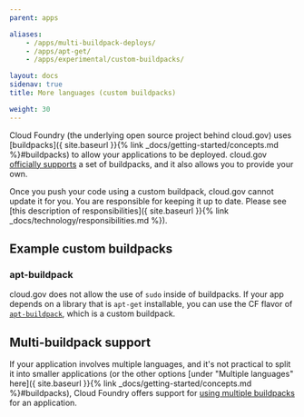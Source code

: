 ```yaml
---
parent: apps

aliases:
    - /apps/multi-buildpack-deploys/
    - /apps/apt-get/
    - /apps/experimental/custom-buildpacks/

layout: docs
sidenav: true
title: More languages (custom buildpacks)

weight: 30
---
```


Cloud Foundry (the underlying open source project behind cloud.gov) uses [buildpacks]({ site.baseurl }}{% link _docs/getting-started/concepts.md %}#buildpacks) to allow your applications to be deployed. cloud.gov [officially supports](/pricing/) a set of buildpacks, and it also allows you to provide your own.

Once you push your code using a custom buildpack, cloud.gov cannot update it for you. You are responsible for keeping it up to date. Please see [this description of responsibilities]({ site.baseurl }}{% link _docs/technology/responsibilities.md %}).

## Example custom buildpacks

### apt-buildpack

cloud.gov does not allow the use of `sudo` inside of buildpacks. If your app depends on a library that is `apt-get` installable, you can use the CF flavor of [`apt-buildpack`](https://github.com/cloudfoundry/apt-buildpack), which is a custom buildpack.

## Multi-buildpack support

If your application involves multiple languages, and it's not practical to split it into smaller applications (or the other options [under "Multiple languages" here]({ site.baseurl }}{% link _docs/getting-started/concepts.md %}#buildpacks), Cloud Foundry offers support for [using multiple buildpacks](https://docs.cloudfoundry.org/buildpacks/use-multiple-buildpacks.html) for an application.
